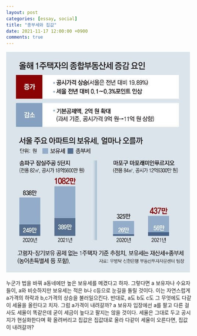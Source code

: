 ```yaml
---
layout: post
categories: [essay, social]
title: "종부세와 집값"
date: 2021-11-17 12:00:00 +0900
comments: true
---
```


![1](/assets/images/211117-1.jpg)

누군가 법을 바꿔 a동네에만 높은 보유세를 메겼다고 하자. 그렇다면 a 보유자나 수요자들이, a와 비슷하지만 보유세는 적은 b나 c등으로 눈길을 돌릴 것이다. 이는 자연스럽게 a가격의 하락과 b,c가격의 상승을 불러일으킨다.
반대로, a도 b도 c도 그 무엇에도 다같이 세율을 올린다고 치자. 그럼 a가격이 내려갈까? a 보유자 입장에선 a를 팔고 다른 걸 사도 세율이 똑같은데 굳이 세금이 높다고 팔지는 않을 것이다.
세율은 그대로 두고 공시지가 현실화한다며 확 올려버리고 집값은 집값대로 올라 다같이 세율이 오른다면, 집값이 내려갈까?